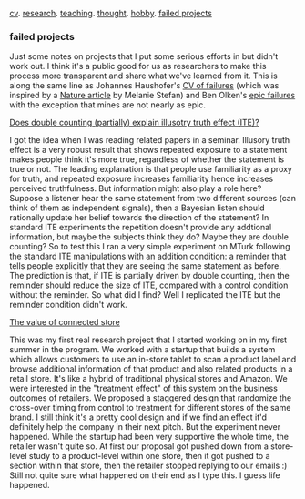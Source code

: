 [cv](./cv.html). [research](./research.md). [teaching](./teaching.md). [thought](./thought.md). [hobby](./hobby.md). [failed projects](./failed.md)

### failed projects 

Just some notes on projects that I put some serious efforts in but didn't work out. I think it's a public good for us as researchers to make this process more transparent and share what we've learned from it. This is along the same line as Johannes Haushofer's [CV of failures](https://www.princeton.edu/~joha/Johannes_Haushofer_CV_of_Failures.pdf) (which was inspired by a [Nature article](https://www.nature.com/naturejobs/science/articles/10.1038/nj7322-467a) by Melanie Stefan) and Ben Olken's [epic failures](https://economics.mit.edu/files/18768) with the exception that mines are not nearly as epic.

<ins>Does double counting (partially) explain illusotry truth effect (ITE)?</ins>

I got the idea when I was reading related papers in a seminar. Illusory truth effect is a very robust result that shows repeated exposure to a statement makes people think it's more true, regardless of whether the statement is true or not. The leading explanation is that people use familiarity as a proxy for truth, and repeated exposure increases familiarity hence increases perceived truthfulness. But information might also play a role here? Suppose a listener hear the same statement from two different sources (can think of them as independent signals), then a Bayesian listen should rationally update her belief towards the direction of the statement? In standard ITE experiments the repetition doesn't provide any addtional information, but maybe the subjects think they do? Maybe they are double counting? So to test this I ran a very simple experiment on MTurk following the standard ITE manipulations with an addition condition: a reminder that tells people explicitly that they are seeing the same statement as before. The prediction is that, if ITE is partially driven by double counting, then the reminder should reduce the size of ITE, compared with a control condition without the reminder. So what did I find? Well I replicated the ITE but the reminder condition didn't work.  

<ins>The value of connected store</ins>

This was my first real research project that I started working on in my first summer in the program. We worked with a startup that builds a system which allows customers to use an in-store tablet to scan a product label and browse additional information of that product and also related products in a retail store. It's like a hybrid of traditional physical stores and Amazon. We were interested in the "treatment effect" of this system on the business outcomes of retailers. We proposed a staggered design that randomize the cross-over timing from control to treatment for different stores of the same brand. I still think it's a pretty cool design and if we find an effect it'd definitely help the company in their next pitch. But the experiment never happened. While the startup had been very supportive the whole time, the retailer wasn't quite so. At first our proposal got pushed down from a store-level study to a product-level within one store, then it got pushed to a section within that store, then the retailer stopped replying to our emails :) Still not quite sure what happened on their end as I type this. I guess life happened. 
